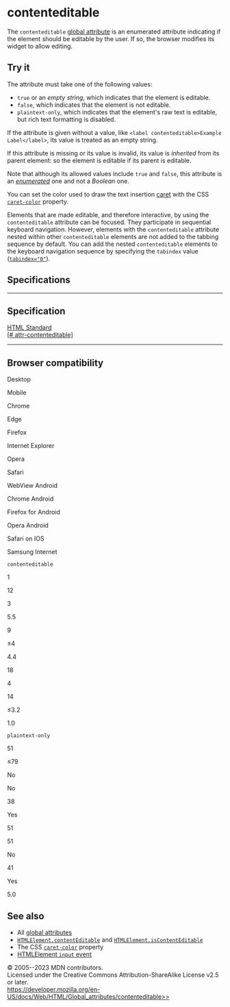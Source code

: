 contenteditable
===============

The `contenteditable` [global attribute](_Resources/Markup%20And%20Styling/html/global_attributes/index.md) is an
enumerated attribute indicating if the element should be editable by the
user. If so, the browser modifies its widget to allow editing.

Try it
------

The attribute must take one of the following values:

- `true` or an *empty string*, which indicates that the element is
    editable.
- `false`, which indicates that the element is not editable.
- `plaintext-only`, which indicates that the element\'s raw text is
    editable, but rich text formatting is disabled.

If the attribute is given without a value, like
`<label contenteditable>Example Label</label>`, its value is treated as
an empty string.

If this attribute is missing or its value is invalid, its value is
*inherited* from its parent element: so the element is editable if its
parent is editable.

Note that although its allowed values include `true` and `false`, this
attribute is an
*[enumerated](https://developer.mozilla.org/en-US/docs/Glossary/Enumerated)*
one and not a *Boolean* one.

You can set the color used to draw the text insertion
[caret](https://developer.mozilla.org/en-US/docs/Glossary/Caret) with
the CSS
[`caret-color`](https://developer.mozilla.org/en-US/docs/Web/CSS/caret-color)
property.

Elements that are made editable, and therefore interactive, by using the
`contenteditable` attribute can be focused. They participate in
sequential keyboard navigation. However, elements with the
`contenteditable` attribute nested within other `contenteditable`
elements are not added to the tabbing sequence by default. You can add
the nested `contenteditable` elements to the keyboard navigation
sequence by specifying the `tabindex` value
([`tabindex="0"`](tabindex)).

Specifications
--------------

  --------------------------------------------------------------------------------------------------------------

Specification
  --------------------------------------------------------------------------------------------------------------

  [HTML Standard\
  [\#
  attr-contenteditable]](https://html.spec.whatwg.org/multipage/interaction.html#attr-contenteditable)

  --------------------------------------------------------------------------------------------------------------

Browser compatibility
---------------------

Desktop

Mobile

Chrome

Edge

Firefox

Internet Explorer

Opera

Safari

WebView Android

Chrome Android

Firefox for Android

Opera Android

Safari on IOS

Samsung Internet

`contenteditable`

1

12

3

5.5

9

≤4

4.4

18

4

14

≤3.2

1.0

`plaintext-only`

51

≤79

No

No

38

Yes

51

51

No

41

Yes

5.0

See also
--------

- All [global attributes](_Resources/Markup%20And%20Styling/html/global_attributes/index.md)
- [`HTMLElement.contentEditable`](https://developer.mozilla.org/en-US/docs/Web/API/HTMLElement/contentEditable)
    and
    [`HTMLElement.isContentEditable`](https://developer.mozilla.org/en-US/docs/Web/API/HTMLElement/isContentEditable)
- The CSS
    [`caret-color`](https://developer.mozilla.org/en-US/docs/Web/CSS/caret-color)
    property
- [HTMLElement `input`
    event](https://developer.mozilla.org/en-US/docs/Web/API/HTMLElement/input_event)

© 2005--2023 MDN contributors.\
Licensed under the Creative Commons Attribution-ShareAlike License v2.5
or later.\
https://developer.mozilla.org/en-US/docs/Web/HTML/Global_attributes/contenteditable>>
